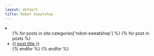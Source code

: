 ```yaml
---
layout: default
title: Robot Sweatshop
---
```


<li>
  <ul>
  {% for posts in site.categories['robot-sweatshop'] %}
    {% for post in posts %}
      <li><a href="{{ post.url }}">{{ post.title }}</a></li>
    {% endfor %}
  {% endfor %}
  </ul>
</li>
